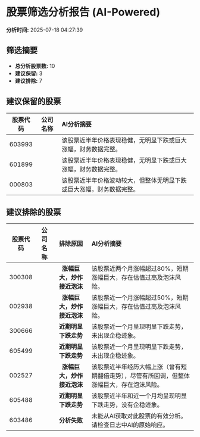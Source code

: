 # 股票筛选分析报告 (AI-Powered)

**分析时间:** 2025-07-18 04:27:39

## 筛选摘要

- **总分析股票数:** 10
- **建议保留:** 3
- **建议排除:** 7

## 建议保留的股票

| 股票代码 | 公司名称 | AI分析摘要 |
|:---:|:---:|:---|
| 603993 |  | 该股票近半年价格表现稳健，无明显下跌或巨大涨幅，财务数据完整。 |
| 601899 |  | 该股票近半年价格表现稳健，无明显下跌或巨大涨幅，财务数据完整。 |
| 000803 |  | 该股票近半年价格波动较大，但整体无明显下跌或巨大涨幅，财务数据完整。 |

## 建议排除的股票

| 股票代码 | 公司名称 | 排除原因 | AI分析摘要 |
|:---:|:---:|:---:|:---|
| 300308 |  | **涨幅巨大，炒作接近泡沫** | 该股票近两个月涨幅超过80%，短期涨幅巨大，存在估值过高及泡沫风险。 |
| 002938 |  | **涨幅巨大，炒作接近泡沫** | 该股票近一个月涨幅超过50%，短期涨幅巨大，存在估值过高及泡沫风险。 |
| 300666 |  | **近期明显下跌走势** | 该股票近一个月呈现明显下跌走势，未出现企稳迹象。 |
| 605499 |  | **近期明显下跌走势** | 该股票近一个月呈现明显下跌走势，未出现企稳迹象。 |
| 002527 |  | **涨幅巨大，炒作接近泡沫** | 该股票近半年经历大幅上涨（曾有短期翻倍走势），尽管有所回调，但整体涨幅巨大，存在泡沫风险。 |
| 605488 |  | **近期明显下跌走势** | 该股票近半年和近一个月均呈现明显下跌走势，没有企稳迹象。 |
| 603486 |  | **分析失败** | 未能从AI获取对此股票的有效分析。请检查日志中AI的原始响应。 |
